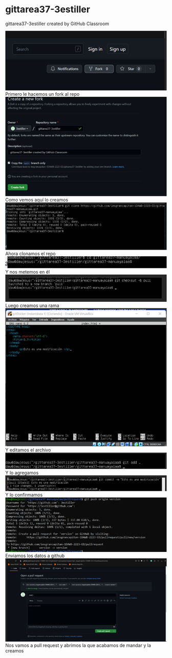 # gittarea37-3estiller
gittarea37-3estiller created by GitHub Classroom

![foto1](/1.png)
Primero le hacemos un fork al repo
![foto2](/2.png)
Como vemos aquí lo creamos
 ![foto3](/3.png)
Ahora clonamos el repo
 ![foto4](/4.png)
Y nos metemos en él
 ![foto5](/5.png)
Luego creamos una rama 
 ![foto6](/6.png)
Y editamos el archivo
 ![foto7](/7.png)
Y lo agregamos
 ![foto8](/8.png)
Y lo confirmamos
 ![foto9](/9.png)
Enviamos los datos a github
 ![foto10](/10.png)
Nos vamos a pull request y abrimos la que acabamos de mandar y la creamos
